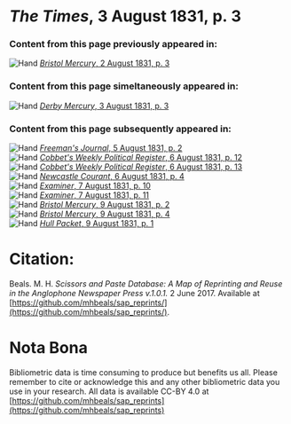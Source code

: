 # *The Times*, 3 August 1831, p. 3  
  
### Content from this page previously appeared in:  
![Hand](http://scissorsandpaste.net/wp-content/uploads/2017/06/smallhandpointer.png) [*Bristol Mercury*, 2 August 1831, p. 3](https://mhbeals.github.io/sap_html/Bristol-Mercury/Bristol-Mercury-2-August-1831-p-3)  
  
### Content from this page simeltaneously appeared in:  
![Hand](http://scissorsandpaste.net/wp-content/uploads/2017/06/smallhandpointer.png) [*Derby Mercury*, 3 August 1831, p. 3](https://mhbeals.github.io/sap_html/Derby-Mercury/Derby-Mercury-3-August-1831-p-3)  
  
### Content from this page subsequently appeared in:  
![Hand](http://scissorsandpaste.net/wp-content/uploads/2017/06/smallhandpointer.png) [*Freeman's Journal*, 5 August 1831, p. 2](https://mhbeals.github.io/sap_html/Freeman's-Journal/Freeman's-Journal-5-August-1831-p-2)  
![Hand](http://scissorsandpaste.net/wp-content/uploads/2017/06/smallhandpointer.png) [*Cobbet's Weekly Political Register*, 6 August 1831, p. 12](https://mhbeals.github.io/sap_html/Cobbet's-Weekly-Political-Register/Cobbet's-Weekly-Political-Register-6-August-1831-p-12)  
![Hand](http://scissorsandpaste.net/wp-content/uploads/2017/06/smallhandpointer.png) [*Cobbet's Weekly Political Register*, 6 August 1831, p. 13](https://mhbeals.github.io/sap_html/Cobbet's-Weekly-Political-Register/Cobbet's-Weekly-Political-Register-6-August-1831-p-13)  
![Hand](http://scissorsandpaste.net/wp-content/uploads/2017/06/smallhandpointer.png) [*Newcastle Courant*, 6 August 1831, p. 4](https://mhbeals.github.io/sap_html/Newcastle-Courant/Newcastle-Courant-6-August-1831-p-4)  
![Hand](http://scissorsandpaste.net/wp-content/uploads/2017/06/smallhandpointer.png) [*Examiner*, 7 August 1831, p. 10](https://mhbeals.github.io/sap_html/Examiner/Examiner-7-August-1831-p-10)  
![Hand](http://scissorsandpaste.net/wp-content/uploads/2017/06/smallhandpointer.png) [*Examiner*, 7 August 1831, p. 11](https://mhbeals.github.io/sap_html/Examiner/Examiner-7-August-1831-p-11)  
![Hand](http://scissorsandpaste.net/wp-content/uploads/2017/06/smallhandpointer.png) [*Bristol Mercury*, 9 August 1831, p. 2](https://mhbeals.github.io/sap_html/Bristol-Mercury/Bristol-Mercury-9-August-1831-p-2)  
![Hand](http://scissorsandpaste.net/wp-content/uploads/2017/06/smallhandpointer.png) [*Bristol Mercury*, 9 August 1831, p. 4](https://mhbeals.github.io/sap_html/Bristol-Mercury/Bristol-Mercury-9-August-1831-p-4)  
![Hand](http://scissorsandpaste.net/wp-content/uploads/2017/06/smallhandpointer.png) [*Hull Packet*, 9 August 1831, p. 1](https://mhbeals.github.io/sap_html/Hull-Packet/Hull-Packet-9-August-1831-p-1)  


# Citation: 

Beals. M. H. *Scissors and Paste Database: A Map of Reprinting and Reuse in the Anglophone Newspaper Press v.1.0.1.* 2 June 2017. Available at [https://github.com/mhbeals/sap_reprints/](https://github.com/mhbeals/sap_reprints/). 

# Nota Bona

Bibliometric data is time consuming to produce but benefits us all. Please remember to cite or acknowledge this and any other bibliometric data you use in your research. All data is available CC-BY 4.0 at [https://github.com/mhbeals/sap_reprints](https://github.com/mhbeals/sap_reprints)